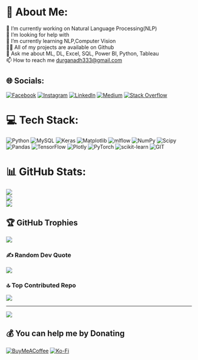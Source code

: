 # 💫 About Me:
🔭 I’m currently working on Natural Language Processing(NLP)<br>🤝 I’m looking for help with<br>🌱 I’m currently learning NLP,Computer Vision<br>👨‍💻   All of my projects are available on Github<br>💬   Ask me about ML, DL, Excel, SQL, Power BI, Python, Tableau<br>📫   How to reach me durganadh333@gmail.com<br>


## 🌐 Socials:
[![Facebook](https://img.shields.io/badge/Facebook-%231877F2.svg?logo=Facebook&logoColor=white)](https://facebook.com/durganadh1327) [![Instagram](https://img.shields.io/badge/Instagram-%23E4405F.svg?logo=Instagram&logoColor=white)](https://instagram.com/durganadh1327) [![LinkedIn](https://img.shields.io/badge/LinkedIn-%230077B5.svg?logo=linkedin&logoColor=white)](https://linkedin.com/in/Durganadh3) [![Medium](https://img.shields.io/badge/Medium-12100E?logo=medium&logoColor=white)](https://medium.com/@Durganadh) [![Stack Overflow](https://img.shields.io/badge/-Stackoverflow-FE7A16?logo=stack-overflow&logoColor=white)](https://stackoverflow.com/users/22859177) 

# 💻 Tech Stack:
![Python](https://img.shields.io/badge/python-3670A0?style=flat&logo=python&logoColor=ffdd54) ![MySQL](https://img.shields.io/badge/mysql-%2300000f.svg?style=flat&logo=mysql&logoColor=white) ![Keras](https://img.shields.io/badge/Keras-%23D00000.svg?style=flat&logo=Keras&logoColor=white) ![Matplotlib](https://img.shields.io/badge/Matplotlib-%23ffffff.svg?style=flat&logo=Matplotlib&logoColor=black) ![mlflow](https://img.shields.io/badge/mlflow-%23d9ead3.svg?style=flat&logo=numpy&logoColor=blue) ![NumPy](https://img.shields.io/badge/numpy-%23013243.svg?style=flat&logo=numpy&logoColor=white) ![Scipy](https://img.shields.io/badge/SciPy-%230C55A5.svg?style=flat&logo=scipy&logoColor=%white) ![Pandas](https://img.shields.io/badge/pandas-%23150458.svg?style=flat&logo=pandas&logoColor=white) ![TensorFlow](https://img.shields.io/badge/TensorFlow-%23FF6F00.svg?style=flat&logo=TensorFlow&logoColor=white) ![Plotly](https://img.shields.io/badge/Plotly-%233F4F75.svg?style=flat&logo=plotly&logoColor=white) ![PyTorch](https://img.shields.io/badge/PyTorch-%23EE4C2C.svg?style=flat&logo=PyTorch&logoColor=white) ![scikit-learn](https://img.shields.io/badge/scikit--learn-%23F7931E.svg?style=flat&logo=scikit-learn&logoColor=white) ![GIT](https://img.shields.io/badge/Git-fc6d26?style=flat&logo=git&logoColor=white)
# 📊 GitHub Stats:
![](https://github-readme-stats.vercel.app/api?username=Durganadh3&theme=onedark&hide_border=false&include_all_commits=true&count_private=true)<br/>
![](https://github-readme-streak-stats.herokuapp.com/?user=Durganadh3&theme=onedark&hide_border=false)<br/>
![](https://github-readme-stats.vercel.app/api/top-langs/?username=Durganadh3&theme=onedark&hide_border=false&include_all_commits=true&count_private=true&layout=compact)

## 🏆 GitHub Trophies
![](https://github-profile-trophy.vercel.app/?username=Durganadh3&theme=onedark&no-frame=false&no-bg=false&margin-w=4)

### ✍️ Random Dev Quote
![](https://quotes-github-readme.vercel.app/api?type=horizontal&theme=gruvbox)

### 🔝 Top Contributed Repo
![](https://github-contributor-stats.vercel.app/api?username=Durganadh3&limit=5&theme=dark&combine_all_yearly_contributions=true)

---
[![](https://visitcount.itsvg.in/api?id=Durganadh3&icon=7&color=4)](https://visitcount.itsvg.in)

  ## 💰 You can help me by Donating
  [![BuyMeACoffee](https://img.shields.io/badge/Buy%20Me%20a%20Coffee-ffdd00?style=for-the-badge&logo=buy-me-a-coffee&logoColor=black)](https://buymeacoffee.com/durganadh3) [![Ko-Fi](https://img.shields.io/badge/Ko--fi-F16061?style=for-the-badge&logo=ko-fi&logoColor=white)](https://ko-fi.com/durganadh) 

  
<!-- Proudly created with GPRM ( https://gprm.itsvg.in ) -->
